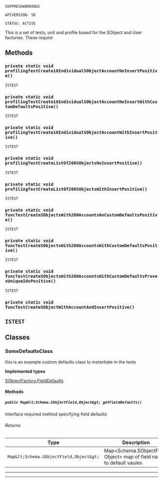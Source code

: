 `SUPPRESSWARNINGS`

`APIVERSION: 58`

`STATUS: ACTIVE`

This is a set of tests, unit and profile based for the SObject and User factories.
These _require_

## Methods

### `private static void profilingTestCreate10IndividualSObjectAccountNoInsertPositive()`

`ISTEST`

### `private static void profilingTestCreate10IndividualSObjectAccountNoInsertWithCustomDefaultsPositive()`

`ISTEST`

### `private static void profilingTestCreate10IndividualSObjectAccountWithInsertPositive()`

`ISTEST`

### `private static void profilingTestCreateListOf200SObjectsNoInsertPositive()`

`ISTEST`

### `private static void profilingTestCreateListOf200SObjectsWithInsertPositive()`

`ISTEST`

### `private static void funcTestCreateSObjectsWith200AccountsNoCustomDefaultsPositive()`

`ISTEST`

### `private static void funcTestCreateSObjectsWith200AccountsWithCustomDefaultsPositive()`

`ISTEST`

### `private static void funcTestCreateSObjectsWith200AccountsWithCustomDefaultsProvesUniqueIdsPositive()`

`ISTEST`

### `private static void funcTestCreateSObjectWithAccountAndInsertPositive()`

## `ISTEST`

## Classes

### SomeDefaultsClass

this is an example custom defaults class to instantiate in the tests

**Implemented types**

[SObjectFactory.FieldDefaults](SObjectFactory.FieldDefaults)

#### Methods

##### `public Map&lt;Schema.SObjectField,Object&gt; getFieldDefaults()`

Interface required method specifying field defaults

###### Returns

| Type                                    | Description                                                                 |
| --------------------------------------- | --------------------------------------------------------------------------- |
| `Map&lt;Schema.SObjectField,Object&gt;` | Map&lt;Schema.SObjectField, Object&gt; map of field names to default vaules |

---

---
